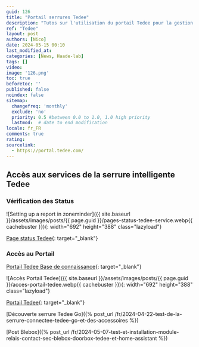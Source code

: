 ```yaml
---
guid: 126
title: "Portail serrures Tedee"
description: "Tutos sur l'utilisation du portail Tedee pour la gestion de plusieurs serrures connectées Tedee Go et Pro idéal quand tu possèdes plusieurs serures ou pour les professionnels de l'hébergement et conciergeries"
ref: "Tedee"
layout: post
authors: [Nico]
date: 2024-05-15 00:10
last_modified_at: 
categories: [News, Haade-lab]
tags: []
video: 
image: '126.png'
toc: true
beforetoc: ''
published: false
noindex: false
sitemap:
  changefreq: 'monthly'
  exclude: 'no'
  priority: 0.5 #between 0.0 to 1.0, 1.0 high priority
  lastmod:  # date to end modification
locale: fr_FR
comments: true
rating:  
sourcelink:
  - https://portal.tedee.com/
---
```

## Accès aux services de la serrure intelligente Tedee

### Vérification des Status 

![Setting up a report in zoneminder]({{ site.baseurl }}/assets/images/posts/{{ page.guid }}/pages-status-tedee-service.webp{{ cachebuster }}){: width="692" height="388" class="lazyload"}

[Page status Tedee](https://status.tedee.com/){: target="_blank"}

### Accès au Portail

[Portail Tedee Base de connaissance](https://tedee.com/fr/knowledge-base/portail-tedee/){: target="_blank"}

![Accès Portail Tedee]({{ site.baseurl }}/assets/images/posts/{{ page.guid }}/acces-portail-tedee.webp{{ cachebuster }}){: width="692" height="388" class="lazyload"}

[Portail Tedee](https://portal.tedee.com/){: target="_blank"}

[Découverte serrure Tedee Go]({% post_url /fr/2024-04-22-test-de-la-serrure-connectee-tedee-go-et-des-accessoires %})

[Post Blebox]({% post_url /fr/2024-05-07-test-et-installation-module-relais-contact-sec-blebox-doorbox-tedee-et-home-assistant %})

